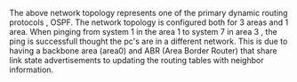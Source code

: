The above network topology represents one of the primary dynamic routing protocols , OSPF. 
The network topology is configured both for 3 areas and 1 area.
When pinging from system 1 in the area 1 to system 7 in area 3 , the ping is successfull thought the pc's are in a different network.
This is due to having a backbone area (area0) and ABR (Area Border Router) that share link state advertisements to updating the routing tables with neighbor information.
